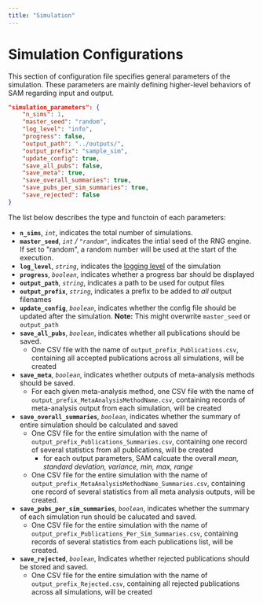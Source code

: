 ```yaml
---
title: "Simulation"
---
```


# Simulation Configurations

This section of configuration file specifies general parameters of the simulation. These parameters are mainly defining higher-level behaviors of SAM regarding input and output. 

```json
"simulation_parameters": {
    "n_sims": 1,
    "master_seed": "random",
    "log_level": "info",
    "progress": false,
    "output_path": "../outputs/",
    "output_prefix": "sample_sim",
    "update_config": true,
    "save_all_pubs": false,
    "save_meta": true,
    "save_overall_summaries": true,
    "save_pubs_per_sim_summaries": true,
    "save_rejected": false
}
```

The list below describes the type and functoin of each parameters:

- **`n_sims`**, *`int`*, indicates the total number of simulations.
- **`master_seed`**, *`int` / `"random"`*, indicates the intial seed of the RNG engine. If set to "random", a random number will be used at the start of the execution.
- **`log_level`**, *`string`*, indicates the [logging level](https://www.tutorialspoint.com/log4j/log4j_logging_levels.htm) of the simulation
- **`progress`**, *`boolean`*, indicates whether a progress bar should be displayed
- **`output_path`**, *`string`*, indicates a path to be used for output files
- **`output_prefix`**, *`string`*, indicates a prefix to be added to *all* output filenames
- **`update_config`**, *`boolean`*, indicates whether the config file should be updated after the simulation. **Note:** This might overwrite `master_seed` or `output_path`
- **`save_all_pubs`**, *`boolean`*, indicates whether all publications should be saved.
	- One CSV file with the name of `output_prefix_Publications.csv`, containing all accepted publications across all simulations, will be created 
- **`save_meta`**, *`boolean`*, indicates whether outputs of meta-analysis methods should be saved.
	- For each given meta-analysis method, one CSV file with the name of `output_prefix_MetaAnalysisMethodName.csv`, containing records of meta-analysis output from each simulation, will be created
- **`save_overall_summaries`**, *`boolean`*, indicates whether the summary of entire simulation should be calculated and saved
	- One CSV file for the entire simulation with the name of `output_prefix_Publications_Summaries.csv`, containing one record of several statistics from all publications, will be created
		- for each output parameters, SAM calcuate the overall *mean, standard deviation, variance, min, max, range*
	- One CSV file for the entire simulation with the name of `output_prefix_MetaAnalysisMethodName_Summaries.csv`, containing one record of several statistics from all meta analysis outputs, will be created.  
- **`save_pubs_per_sim_summaries`**, *`boolean`*, indicates whether the summary of each simulation run should be calucated and saved.
	- One CSV file for the entire simulation with the name of `output_prefix_Publications_Per_Sim_Summaries.csv`, containing records of several statistics from each publications list, will be created.
- **`save_rejected`**, *`boolean`*, Indicates whether rejected publications should be stored and saved.
	- One CSV file for the entire simulation with the name of `output_prefix_Rejected.csv`, containing all rejected publications across all simulations, will be created

